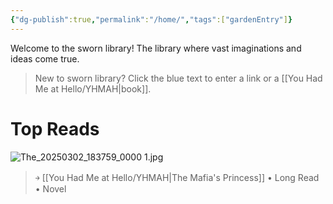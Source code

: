 ```yaml
---
{"dg-publish":true,"permalink":"/home/","tags":["gardenEntry"]}
---
```


Welcome to the sworn library!
The library where vast imaginations and ideas come true.

> New to sworn library?
Click the blue text to enter a link or a [[You Had Me at Hello/YHMAH\|book]].

# Top Reads
![The_20250302_183759_0000 1.jpg](/img/user/Untitled/The_20250302_183759_0000%201.jpg)
> ￫ [[You Had Me at Hello/YHMAH\|The Mafia's Princess]] • Long Read • Novel
